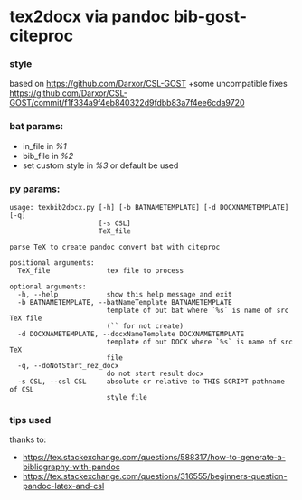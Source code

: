 # tex2docx via pandoc bib-gost-citeproc

### style 
based on https://github.com/Darxor/CSL-GOST  +some uncompatible fixes
https://github.com/Darxor/CSL-GOST/commit/f1f334a9f4eb840322d9fdbb83a7f4ee6cda9720


### bat params:
- in_file in 		_%1_ 
- bib_file in 		_%2_
- set custom style in _%3_ or default be used

### py params:
```
usage: texbib2docx.py [-h] [-b BATNAMETEMPLATE] [-d DOCXNAMETEMPLATE] [-q]
                      [-s CSL]
                      TeX_file

parse TeX to create pandoc convert bat with citeproc

positional arguments:
  TeX_file              tex file to process

optional arguments:
  -h, --help            show this help message and exit
  -b BATNAMETEMPLATE, --batNameTemplate BATNAMETEMPLATE
                        template of out bat where `%s` is name of src TeX file
                        (`` for not create)
  -d DOCXNAMETEMPLATE, --docxNameTemplate DOCXNAMETEMPLATE
                        template of out DOCX where `%s` is name of src TeX
                        file
  -q, --doNotStart_rez_docx
                        do not start result docx
  -s CSL, --csl CSL     absolute or relative to THIS SCRIPT pathname of CSL
                        style file
```


### tips used
thanks to:
- https://tex.stackexchange.com/questions/588317/how-to-generate-a-bibliography-with-pandoc
- https://tex.stackexchange.com/questions/316555/beginners-question-pandoc-latex-and-csl

